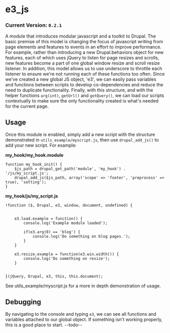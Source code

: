 e3_js
========

### Current Version: ``` 0.2.1 ```


A module that introduces modular javascript and a toolkit to Drupal. The basic premise of this model is changing the focus of javascript writing from page elements and features to events in an effort to improve performance. For example, rather than introducing a new Drupal.behaviors object for new features, each of which uses jQuery to listen for page resizes and scrolls, new features become a part of one global window resize and scroll resize listener. In addition, this model allows us to use underscore to throttle each listener to ensure we're not running each of these functions too often. Since we've created a new global JS object, 'e3', we can easily pass variables and functions between scripts to develop co-dependencies and reduce the need to duplicate functionality. Finally, with this structure, and with the helper functions ```arg(int)```, ```getUrl()``` and 	```getQuery()```, we can load our scripts contextually to make sure the only functionality created is what's needed for the current page.

## Usage

Once this module is enabled, simply add a new script with the structure demonstrated in ```utils_example/myscript.js```, then use ```drupal_add_js()``` to add your new script. For example:

**my_hook/my_hook.module**

```
function my_hook_init() {
	$js_path = drupal_get_path('module', 'my_hook') . '/js/my_script.js';
	drupal_add_js($js_path, array('scope' => 'footer', 'preprocess' => true), 'setting');
}
```

**my_hook/js/my_script.js**

```
!function ($, Drupal, e3, window, document, undefined) {


	e3.load.example = function() {
		console.log('Example module loaded');
		
		if(e3.arg(0) == 'blog') {
			console.log('Do something on blog pages.');
		}
	}
	
	e3.resize.example = function(e3.win.width()) {
		console.log('Do something on resize');
	}


}(jQuery, Drupal, e3, this, this.document);
```

See utils_example/myscript.js for a more in depth demonstration of usage.

## Debugging

By navigating to the console and typing ```e3```, we can see all functions and variables attached to our global object. If something isn't working properly, this is a good place to start. --todo--